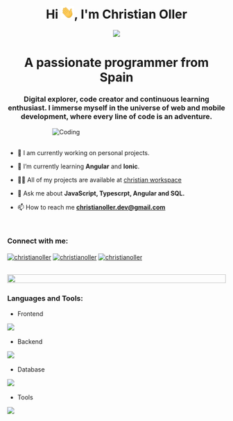 <h1 align="center">Hi <img src="https://raw.githubusercontent.com/ABSphreak/ABSphreak/master/gifs/Hi.gif" width="30px">, I'm Christian Oller</h1>
<p align="center">
  <a href="https://github.com/Ratheshan03/readme-typing-svg"><img src="https://readme-typing-svg.herokuapp.com?lines=Full+Stack+Software+Developer;&center=true&width=500&height=50"></a>
</p>

<h1 align="center">A passionate programmer from Spain</h1>
<h3 align="center">Digital explorer, code creator and continuous learning enthusiast. I immerse myself in the universe of web and mobile development, where every line of code is an adventure.</h3>

<img align="right" alt="Coding" width="400" src="https://user-images.githubusercontent.com/74038190/229223263-cf2e4b07-2615-4f87-9c38-e37600f8381a.gif">
<br><br>

- 🔭 I am currently working on personal projects.

- 🌱 I’m currently learning **Angular** and **Ionic**. 

- 👨‍💻 All of my projects are available at [christian workspace](https://www.christianoller.dev/)

- 💬 Ask me about **JavaScript, Typescrpt, Angular and SQL.**

- 📫 How to reach me **christianoller.dev@gmail.com**

<br>
<h3 align="left">Connect with me:</h3>
<p align="left">
<a href="https://linkedin.com/in/christian-oller" target="blank"><img align="center" src="https://raw.githubusercontent.com/rahuldkjain/github-profile-readme-generator/master/src/images/icons/Social/linked-in-alt.svg" alt="christianoller" height="30" width="40" /></a>
<a href="https://instagram.com/frontend_chris/" target="blank"><img align="center" src="https://raw.githubusercontent.com/rahuldkjain/github-profile-readme-generator/master/src/images/icons/Social/instagram.svg" alt="christianoller" height="30" width="40" /></a>
<a href="https://www.youtube.com/UCOKbJ__k6JaYsoZ8fKaA6oQ" target="blank"><img align="center" src="https://raw.githubusercontent.com/rahuldkjain/github-profile-readme-generator/master/src/images/icons/Social/youtube.svg" alt="christianoller" height="30" width="40" /></a>
</p>
<br>


<img src="https://i.imgur.com/dBaSKWF.gif" height="20" width="100%">

<h3 align="left">Languages and Tools:</h3>

- Frontend
<p align="left">
  <a href="https://skillicons.dev">
    <img src="https://skillicons.dev/icons?i=html,css,bootstrap,tailwind,ts,js,angular,astro" />
  </a>
</p>

- Backend
<p align="left">
  <a href="https://skillicons.dev">
    <img src="https://skillicons.dev/icons?i=nodejs" />
  </a>
</p>

- Database
<p align="left">
  <a href="https://skillicons.dev">
    <img src="https://skillicons.dev/icons?i=mongodb,mysql" />
  </a>
</p>

- Tools
<p align="left">
  <a href="https://skillicons.dev">
    <img src="https://skillicons.dev/icons?i=git,github,docker,figma,vscode,postman,notion" />
  </a>
</p>

<br/>

